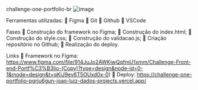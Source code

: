 challenge-one-portfolio-br
![image](https://github.com/EdivanS96/challenge-one-portfolio-br/assets/164213518/85d5b99f-2d10-453c-a04d-6275f2473198)



Ferramentas utilizadas:
🔹 Figma
🔹 Git
🔹 Github
🔹 VSCode

Fases
🔹 Construção do framework no Figma;
🔹 Construção do index.html;
🔹 Construção do style.css;
🔹 Construção do validacao.js;
🔹 Criação repositório no Github;
🔹 Realização do deploy.

Links
🔹 Framework no Figma: https://www.figma.com/file/914JuJo2AWKiwQqfmU1xmm/Challenge-Front-end-Portf%C3%B3lio-(Copy)?type=design&node-id=0-1&mode=design&t=qKiJ9ev6T5OUxd0x-0)
🔹 Deploy: https://challenge-one-portfolio-pgrju6gun-joao-luiz-dados-projects.vercel.app/
